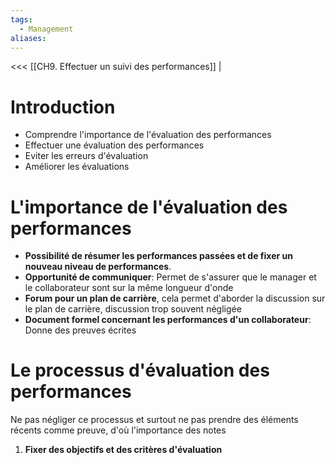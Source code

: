 ```yaml
---
tags:
  - Management
aliases:
---
```

<<< [[CH9. Effectuer un suivi des performances]] |

# Introduction
- Comprendre l'importance de l'évaluation des performances
- Effectuer une évaluation des performances
- Eviter les erreurs d'évaluation
- Améliorer les évaluations
# L'importance de l'évaluation des performances
- **Possibilité de résumer les performances passées et de fixer un nouveau niveau de performances**.
- **Opportunité de communiquer**: Permet de s'assurer que le manager et le collaborateur sont sur la même longueur d'onde
- **Forum pour un plan de carrière**, cela permet d'aborder la discussion sur le plan de carrière, discussion trop souvent négligée
- **Document formel concernant les performances d'un collaborateur**: Donne des preuves écrites
# Le processus d'évaluation des performances
Ne pas négliger ce processus et surtout ne pas prendre des éléments récents comme preuve, d'où l'importance des notes

1. **Fixer des objectifs et des critères d'évaluation**
